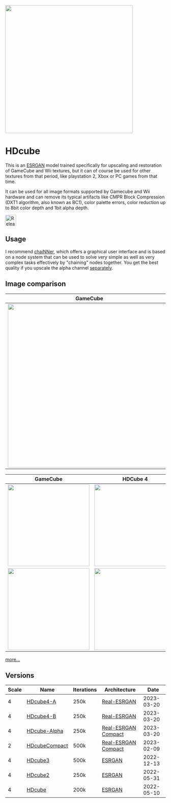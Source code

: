 <img src="https://i.imgur.com/qpUjENn.png" width="400"/>

# HDcube
This is an [ESRGAN](https://github.com/xinntao/ESRGAN) model trained specifically for upscaling and restoration of GameCube and Wii textures, but it can of course be used for other textures from that period, like playstation 2, Xbox or PC games from that time.

It can be used for all image formats supported by Gamecube and Wii hardware and can remove its typical artifacts like
CMPR Block Compression (DXT1 algorithm, also known as BC1), color palette errors, color reduction up to 8bit color depth and 1bit alpha depth.

[<img src="https://img.shields.io/github/v/release/Venomalia/HDcube?label=HDcube&style=for-the-badge" alt="Release Download" height="34"/>](https://github.com/Venomalia/HDcube/releases/latest)

## Usage
I recommend [chaiNNer](https://github.com/chaiNNer-org/chaiNNer), which offers a graphical user interface and is based on a node system that can be used to solve very simple as well as very complex tasks effectively by "chaining" nodes together.
You get the best quality if you upscale the alpha channel [separately](https://i.imgur.com/KLqjupn.png).


## Image comparison

|GameCube|HDcube3|
|---|---|
|<img src="https://i.imgur.com/LF0HGBg.png" width="512"/>|<img src="https://i.imgur.com/vDWRaLs.png" width="512"/>|

|GameCube|HDCube 4|GameCube|HDCube 4|
|---|---|---|---|
|<img src="https://i.imgur.com/476bdeZ.png" width="256"/>|<img src="https://i.imgur.com/nIv5qBs.png" width="256"/>|<img src="https://i.imgur.com/7GGgStJ.png" width="256"/>|<img src="https://i.imgur.com/HRBTAYV.png" width="256"/>|
|<img src="https://i.imgur.com/U2DXTH5.png" width="256"/>|<img src="https://i.imgur.com/u8PWMpD.png" width="256"/>|<img src="https://i.imgur.com/R34f0Jv.png" width="256"/>|<img src="https://i.imgur.com/BFMiypi.png" width="256"/>|

[more...](https://github.com/Venomalia/HDcube/tree/main/v4#image-comparison)

## Versions
|Scale|Name|Iterations|Architecture|Date|
|---|---|---|---|---|
|4|[HDcube4-A](https://github.com/Venomalia/HDcube/tree/main/v4)|250k|[Real-ESRGAN](https://github.com/xinntao/Real-ESRGAN)|2023-03-20|
|4|[HDcube4-B](https://github.com/Venomalia/HDcube/tree/main/v4)|250k|[Real-ESRGAN](https://github.com/xinntao/Real-ESRGAN)|2023-03-20|
|4|[HDcube-Alpha](https://github.com/Venomalia/HDcube/tree/main/Alpha)|250k|[Real-ESRGAN Compact](https://github.com/xinntao/Real-ESRGAN)|2023-03-20|
|2|[HDcubeCompact](https://github.com/Venomalia/HDcube/tree/main/Compact)|500k|[Real-ESRGAN Compact](https://github.com/xinntao/Real-ESRGAN)|2023-02-09|
|4|[HDcube3](https://github.com/Venomalia/HDcube/tree/main/v3)|500k|[ESRGAN](https://github.com/xinntao/ESRGAN)|2022-12-13|
|4|[HDcube2](https://github.com/Venomalia/HDcube/tree/main/v2)|250k|[ESRGAN](https://github.com/xinntao/ESRGAN)|2022-05-31|
|4|[HDcube](https://github.com/Venomalia/HDcube/tree/main/v1)|200k|[ESRGAN](https://github.com/xinntao/ESRGAN)|2022-05-10|
